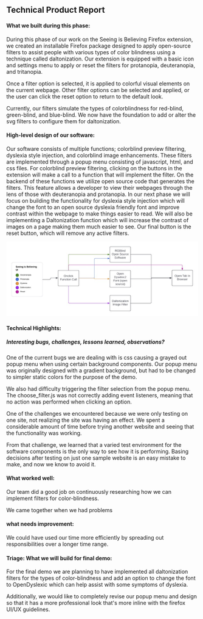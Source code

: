 ## Technical Product Report

#### What we built during this phase:

During this phase of our work on the Seeing is Believing Firefox extension, we created an installable Firefox package designed to apply open-source filters to assist people with various types of color blindness using a technique called daltonization. Our extension is equipped with a basic icon and settings menu to apply or reset the filters for protanopia, deuteranopia, and tritanopia.

Once a filter option is selected, it is applied to colorful visual elements on the current webpage. Other filter options can be selected and applied, or the user can click the reset option to return to the default look. 

Currently, our filters simulate the types of colorblindness for red-blind, green-blind, and blue-blind. We now have the foundation to add or alter the svg filters to configure them for daltonization.


#### High-level design of our software:

Our software consists of multiple functions; colorblind preview filtering, dyslexia style injection, and colorblind image enhancements. These filters are implemented through a popup menu consisting of javascript, html, and css files. For colorblind preview filtering, clicking on the buttons in the extension will make a call to a function that will implement the filter. On the backend of these functions we utilize open source code that generates the filters. This feature allows a developer to view their webpages through the lens of those with deuteranopia and protanopia. In our next phase we will focus on building the functionality for dyslexia style injection which will change the font to an open source dyslexia friendly font and improve contrast within the webpage to make things easier to read. We will also be implementing a Daltonization function which will increase the contrast of images on a page making them much easier to see. Our final button is the reset button, which will remove any active filters. 

![Alt text](https://github.com/James-Yokley/cs4540Group4/blob/main/doc/phase2/Seeing_Believing_Overview-2.jpg)


#### Technical Highlights:
##### Interesting bugs, challenges, lessons learned, observations?

One of the current bugs we are dealing with is css causing a grayed out popup menu when using certain background components. Our popup menu was originally designed with a gradient background, but had to be changed to simpler static colors for the purpose of the demo.

We also had difficulty triggering the filter selection from the popup menu. The choose_filter.js was not correctly adding event listeners, meaning that no action was performed when clicking an option.

One of the challenges we encountered because we were only testing on one site, not realizing the site was having an effect. We spent a considerable amount of time before trying another website and seeing that the functionality was working.

From that challenge, we learned that a varied test environment for the software components is the only way to see how it is performing. Basing decisions after testing on just one sample website is an easy mistake to make, and now we know to avoid it.


#### What worked well:

Our team did a good job on continuously researching how we can implement filters for color-blindness.

We came together when we had problems

#### what needs improvement:

We could have used our time more efficiently by spreading out responsibilities over a longer time range.

#### Triage: What we will build for final demo:

For the final demo we are planning to have implemented all daltonization filters for the types of color-blindness and add an option to change the font to OpenDyslexic which can help assist with some symptoms of dyslexia. 

Additionally, we would like to completely revise our popup menu and design so that it has a more professional look that's more inline with the firefox UI/UX guidelines.
